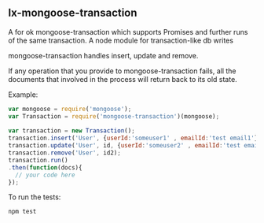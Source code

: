 ## lx-mongoose-transaction

A for ok mongoose-transaction which supports Promises and further runs of the same transaction.
A node module for transaction-like db writes

mongoose-transaction handles insert, update and remove.

If any operation that you provide to mongoose-transaction fails, 
all the documents that involved in the process will return back to its old state.

Example:

```javascript
var mongoose = require('mongoose');
var Transaction = require('mongoose-transaction')(mongoose);
  
var transaction = new Transaction();
transaction.insert('User', {userId:'someuser1' , emailId:'test email1'});
transaction.update('User', id, {userId:'someuser2' , emailId:'test email2'});
transaction.remove('User', id2);
transaction.run()
.then(function(docs){
  // your code here
});
```

To run the tests:
```javascript
npm test
```
